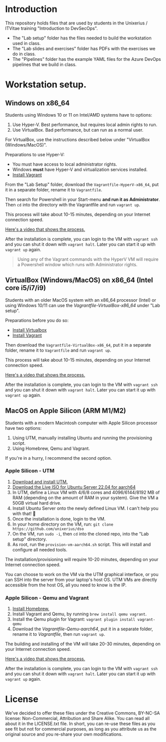 # Introduction

This repository holds files that are used by students in the Unixerius / ITVitae training "Introduction to DevSecOps". 

* The "Lab setup" folder has the files needed to build the workstation used in class.
* The "Lab slides and exercises" folder has PDFs with the exercises we do in class.
* The "Pipelines" folder has the example YAML files for the Azure DevOps pipelines that we build in class.


# Workstation setup.

## Windows on x86_64

Students using Windows 10 or 11 on Intel/AMD systems have to options:

1. Use Hyper-V. Best performance, but requires local admin rights to run.
2. Use VirtualBox. Bad performance, but can run as a normal user.

For VirtualBox, use the instructions described below under "VirtualBox (Windows/MacOS)".

Preparations to use Hyper-V:

* You must have access to local administrator rights. 
* Windows **must** have Hyper-V and virtualization services installed.
* [Install Vagrant](https://developer.hashicorp.com/vagrant/downloads?product_intent=vagrant)

From the "Lab Setup" folder, download the `Vagrantfile-HyperV-x86_64`, put it in a separate folder, rename it to `Vagrantfile`. 

Then search for Powershell in your Start-menu **and run it as Administrator**. Then `cd` into the directory with the Vagrantfile and run `vagrant up`.

This process will take about 10-15 minutes, depending on your Internet connection speed.

[Here's a video that shows the process.](https://www.youtube.com/watch?v=DsEdfCggXlQ)

After the installation is complete, you can login to the VM with `vagrant ssh` and you can shut it down with `vagrant halt`. Later you can start it up with `vagrant up` again.

> Using any of the Vagrant commands with the HyperV VM will require a Powershell window which runs with Administrator rights.


## VirtualBox (Windows/MacOS) on x86_64 (Intel core i5/i7/i9)

Students with an older MacOS system with an x86_64 processor (Intel) or using Windows 10/11 can use the *Vagrantfile-VirtualBox-x86_64* under "Lab setup".

Preparations before you do so:

* [Install Virtualbox](https://virtualbox.org)
* [Install Vagrant](https://developer.hashicorp.com/vagrant/downloads?product_intent=vagrant)

Then download the `Vagrantfile-VirtualBox-x86_64`, put it in a separate folder, rename it to `Vagrantfile` and run `vagrant up`.

This process will take about 10-15 minutes, depending on your Internet connection speed.

[Here's a video that shows the process.](https://www.youtube.com/watch?v=DsEdfCggXlQ)

After the installation is complete, you can login to the VM with `vagrant ssh` and you can shut it down with `vagrant halt`. Later you can start it up with `vagrant up` again.


## MacOS on Apple Silicon (ARM M1/M2)

Students with a modern Macintosh computer with Apple Silicon processor have two options:

1. Using UTM, manually installing Ubuntu and running the provisioning script.
2. Using Homebrew, Qemu and Vagrant.

If you're in a hurry, I recommend the second option. 


### Apple Silicon - UTM

1. [Download and install UTM.](https://mac.getutm.app)
2. [Download the Live ISO for Ubuntu Server 22.04 for aarch64](https://cdimage.ubuntu.com/releases/22.04/release/ubuntu-22.04.2-live-server-arm64.iso)
3. In UTM, define a Linux VM with 4/6/8 cores and 4096/6144/8192 MB of RAM (depending on the amount of RAM in your system). Give the VM a 50GB virtual hard drive.
4. Install Ubuntu Server onto the newly defined Linux VM. I can't help you with that! 🥸
5. Once the installation is done, login to the VM.
6. In your home directory on the VM, run: `git clone https://github.com/unixerius/dso`
7. On the VM, run `sudo -i`, then `cd` into the cloned repo, into the "Lab setup" directory.
8. As root, run the `provision-vm-aarch64.sh` script. This will install and configure all needed tools.

The installation/provisioning will require 10-20 minutes, depending on your Internet connection speed.

You can choose to work on the VM via the UTM graphical interface, or you can SSH into the server from your laptop's host OS. UTM VMs are directly accessible from the host OS, all you need to know is the IP.


### Apple Silicon - Qemu and Vagrant

1. [Install Homebrew.](https://brew.sh)
2. Install Vagrant and Qemu, by running `brew install qemu vagrant`.
3. Install the Qemu plugin for Vagrant: `vagrant plugin install vagrant-qemu`
4. Download the *Vagrantfile-Qemu-aarch64*, put it in a separate folder, rename it to *Vagrantfile*, then run `vagrant up`.

The building and installing of the VM will take 20-30 minutes, depending on your Internet connection speed.

[Here's a video that shows the process.](https://www.youtube.com/watch?v=DsEdfCggXlQ)

After the installation is complete, you can login to the VM with `vagrant ssh` and you can shut it down with `vagrant halt`. Later you can start it up with `vagrant up` again.


# License

We've decided to offer these files under the Creative Commons, BY-NC-SA license: Non-Commercial, Attribution and Share Alike. You can read all about it in the LICENSE.txt file. In short, you can re-use these files as you see fit but not for commercial purposes, as long as you attribute us as the original source and you re-share your own modifications. 
